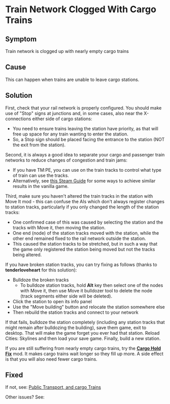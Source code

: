 # Train Network Clogged With Cargo Trains

## Symptom

Train network is clogged up with nearly empty cargo trains

## Cause

This can happen when trains are unable to leave cargo stations.

## Solution

First, check that your rail network is properly configured. You should make use of "Stop" signs at junctions and, in some cases, also near the X-connections either side of cargo stations:

* You need to ensure trains leaving the station have priority, as that will free up space for any train wanting to enter the station.
* So, a Stop sign should be placed facing the entrance to the station (NOT the exit from the station).

Second, it is always a good idea to separate your cargo and passenger train networks to reduce changes of congestion and train jams:

* If you have TM:PE, you can use [](Vehicle-Restrictions.md) on the train tracks to control what type of train can use the tracks.
* Alternatively, see [this Steam Guide](https://steamcommunity.com/sharedfiles/filedetails/?id=564699396) for some ways to achieve similar results in the vanilla game.

Third, make sure you haven't altered the train tracks in the station with Move It mod - this can confuse the AIs which don't always register changes to station tracks, particularly if you only changed the length of the station tracks:

* One confirmed case of this was caused by selecting the station and the tracks with Move it, then moving the station.
* One end (node) of the station tracks moved with the station, while the other end remained fixed to the rail network outside the station.
* This caused the station tracks to be stretched, but in such a way that the game only registered the station being moved but not the tracks being altered.

If you have broken station tracks, you can try fixing as follows (thanks to **tenderloveheart** for this solution):

* Bulldoze the broken tracks
    * To bulldoze station tracks, hold **Alt** key then select one of the nodes with Move it, then use Move it bulldozer tool to delete the node (track segments either side will be deleted).
* Click the station to open its info panel
* Use the "Move building" button and relocate the station somewhere else
* Then rebuild the station tracks and connect to your network

If that fails, bulldoze the station completely (including any station tracks that might remain after bulldozing the building), save them game, exit to desktop. That will make the game forget you ever had that station. Reload Cities: Skylines and then load your save game. Finally, build a new station.

If you are still suffering from nearly empty cargo trains, try the **[Cargo Hold Fix](https://steamcommunity.com/sharedfiles/filedetails/?id=1721492498)** mod. It makes cargo trains wait longer so they fill up more. A side effect is that you will also need fewer cargo trains.

## Fixed

If not, see: [Public Transport, and cargo Trains](https://github.com/krzychu124/Cities-Skylines-Traffic-Manager-President-Edition/wiki/Troubleshooting#public-transport-and-cargo-trains)

Other issues? See: [](Troubleshooting.md)